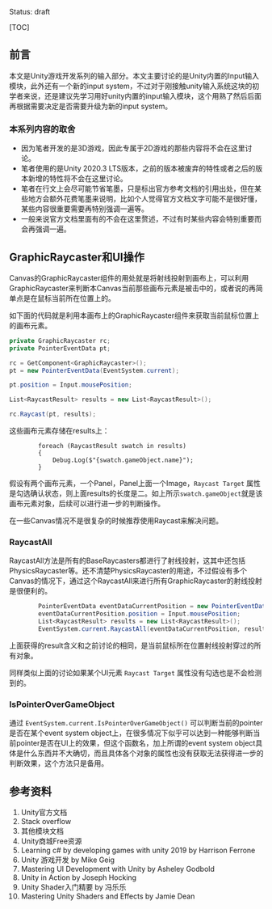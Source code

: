Status: draft

[TOC]

## 前言

本文是Unity游戏开发系列的输入部分。本文主要讨论的是Unity内置的Input输入模块，此外还有一个新的input system，不过对于刚接触unity输入系统这块的初学者来说，还是建议先学习用好unity内置的input输入模块，这个用熟了然后后面再根据需要决定是否需要升级为新的input system。

### 本系列内容的取舍

- 因为笔者开发的是3D游戏，因此专属于2D游戏的那些内容将不会在这里讨论。
- 笔者使用的是Unity 2020.3 LTS版本，之前的版本被废弃的特性或者之后的版本新增的特性将不会在这里讨论。
- 笔者在行文上会尽可能节省笔墨，只是标出官方参考文档的引用出处，但在某些地方会额外花费笔墨来说明，比如个人觉得官方文档文字可能不是很好懂，某些内容很重要需要再特别强调一遍等。
- 一般来说官方文档里面有的不会在这里赘述，不过有时某些内容会特别重要而会再强调一遍。



## GraphicRaycaster和UI操作

Canvas的GraphicRaycaster组件的用处就是将射线投射到画布上，可以利用GraphicRaycaster来判断本Canvas当前那些画布元素是被击中的，或者说的再简单点是在鼠标当前所在位置上的。

如下面的代码就是利用本画布上的GraphicRaycaster组件来获取当前鼠标位置上的画布元素。

```c#
private GraphicRaycaster rc;
private PointerEventData pt; 

rc = GetComponent<GraphicRaycaster>();
pt = new PointerEventData(EventSystem.current);

pt.position = Input.mousePosition;

List<RaycastResult> results = new List<RaycastResult>();

rc.Raycast(pt, results);
```

这些画布元素存储在results上：

```
        foreach (RaycastResult swatch in results)
        {
            Debug.Log($"{swatch.gameObject.name}");
        }
```

假设有两个画布元素，一个Panel，Panel上面一个Image，`Raycast Target` 属性是勾选确认状态，则上面results的长度是二。如上所示`swatch.gameObject`就是该画布元素对象，后续可以进行进一步的判断操作。

在一些Canvas情况不是很复杂的时候推荐使用Raycast来解决问题。

### RaycastAll

RaycastAll方法是所有的BaseRaycasters都进行了射线投射，这其中还包括PhysicsRaycaster等。还不清楚PhysicsRaycaster的用途，不过假设有多个Canvas的情况下，通过这个RaycastAll来进行所有GraphicRaycaster的射线投射是很便利的。

```c#
        PointerEventData eventDataCurrentPosition = new PointerEventData(EventSystem.current);
        eventDataCurrentPosition.position = Input.mousePosition;
        List<RaycastResult> results = new List<RaycastResult>();
        EventSystem.current.RaycastAll(eventDataCurrentPosition, results);
```

上面获得的result含义和之前讨论的相同，是当前鼠标所在位置射线投射穿过的所有对象。

同样类似上面的讨论如果某个UI元素 `Raycast Target` 属性没有勾选也是不会检测到的。

### IsPointerOverGameObject

通过 `EventSystem.current.IsPointerOverGameObject()` 可以判断当前的pointer是否在某个event system object上，在很多情况下似乎可以达到一种能够判断当前pointer是否在UI上的效果，但这个函数名，加上所谓的event system object具体是什么东西并不大确切，而且具体各个对象的属性也没有获取无法获得进一步的判断效果，这个方法只是备用。

## 参考资料

1. Unity官方文档
2. Stack overflow
3. 其他模块文档
4. Unity商城Free资源
5. Learning c# by developing games with unity 2019 by Harrison Ferrone
6. Unity 游戏开发 by  Mike Geig
7. Mastering UI Development with Unity by Asheley Godbold
8. Unity in Action by Joseph Hocking
9. Unity Shader入门精要 by 冯乐乐
2. Mastering Unity Shaders and Effects by Jamie Dean

